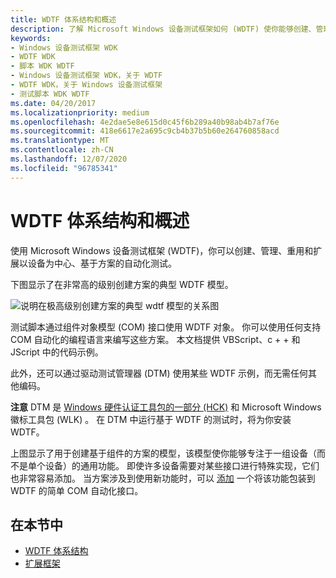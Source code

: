 ```yaml
---
title: WDTF 体系结构和概述
description: 了解 Microsoft Windows 设备测试框架如何 (WDTF) 使你能够创建、管理、重复使用和扩展以设备为中心的基于方案的自动测试。
keywords:
- Windows 设备测试框架 WDK
- WDTF WDK
- 脚本 WDK WDTF
- Windows 设备测试框架 WDK，关于 WDTF
- WDTF WDK，关于 Windows 设备测试框架
- 测试脚本 WDK WDTF
ms.date: 04/20/2017
ms.localizationpriority: medium
ms.openlocfilehash: 4e2dae5e8e615d0c45f6b289a40b98ab4b7af76e
ms.sourcegitcommit: 418e6617e2a695c9cb4b37b5b60e264760858acd
ms.translationtype: MT
ms.contentlocale: zh-CN
ms.lasthandoff: 12/07/2020
ms.locfileid: "96785341"
---
```

# <a name="wdtf-architecture-and-overview"></a>WDTF 体系结构和概述


使用 Microsoft Windows 设备测试框架 (WDTF)，你可以创建、管理、重用和扩展以设备为中心、基于方案的自动化测试。

下图显示了在非常高的级别创建方案的典型 WDTF 模型。

![说明在极高级别创建方案的典型 wdtf 模型的关系图 ](images/wdtf-scenariomodel.gif)

测试脚本通过组件对象模型 (COM) 接口使用 WDTF 对象。 你可以使用任何支持 COM 自动化的编程语言来编写这些方案。 本文档提供 VBScript、c + + 和 JScript 中的代码示例。

此外，还可以通过驱动测试管理器 (DTM) 使用某些 WDTF 示例，而无需任何其他编码。

**注意**  DTM 是 [Windows 硬件认证工具包的一部分 (HCK)](/windows-hardware/test/hlk/) 和 Microsoft Windows 徽标工具包 (WLK) 。 在 DTM 中运行基于 WDTF 的测试时，将为你安装 WDTF。

 

上图显示了用于创建基于组件的方案的模型，该模型使你能够专注于一组设备（而不是单个设备）的通用功能。 即使许多设备需要对某些接口进行特殊实现，它们也非常容易添加。 当方案涉及到使用新功能时，可以 [添加](extending-the-framework.md) 一个将该功能包装到 WDTF 的简单 COM 自动化接口。

## <a name="in-this-section"></a>在本节中


-   [WDTF 体系结构](wdtf-architecture.md)
-   [扩展框架](extending-the-framework.md)

 

